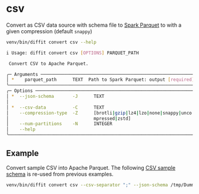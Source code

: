 # csv

Convert as CSV data source with schema file to
[Spark Parquet](https://spark.apache.org/docs/latest/sql-data-sources-parquet.html)
to with a given compression (default `snappy`)

``` sh
venv/bin/diffit convert csv --help
```

``` sh title="diffit convert csv usage message."
i Usage: diffit convert csv [OPTIONS] PARQUET_PATH

 Convert CSV to Apache Parquet.

╭─ Arguments ──────────────────────────────────────────────────────────────────────────────────────────────╮
│ *    parquet_path      TEXT  Path to Spark Parquet: output [required]                                    │
╰──────────────────────────────────────────────────────────────────────────────────────────────────────────╯
╭─ Options ────────────────────────────────────────────────────────────────────────────────────────────────╮
│ *  --json-schema       -J      TEXT                                   Path to CSV schema in JSON format  │
│                                                                       [required]                         │
│ *  --csv-data          -C      TEXT                                   Path to CSV data source [required] │
│    --compression-type  -Z      [brotli|gzip|lz4|lzo|none|snappy|unco  Compression type [default: snappy] │
│                                mpressed|zstd]                                                            │
│    --num-partitions    -N      INTEGER                                Number of partitions [default: 8]  │
│    --help                                                             Show this message and exit.        │
╰──────────────────────────────────────────────────────────────────────────────────────────────────────────╯
```

## Example

Convert sample CSV into Apache Parquet. The following [CSV sample schema](../row/csv.md#sample-csv-schema)
is re-used from previous examples.

``` sh
venv/bin/diffit convert csv --csv-separator ";" --json-schema /tmp/Dummy.json --csv-data docker/files/data/left /tmp/converted
```
